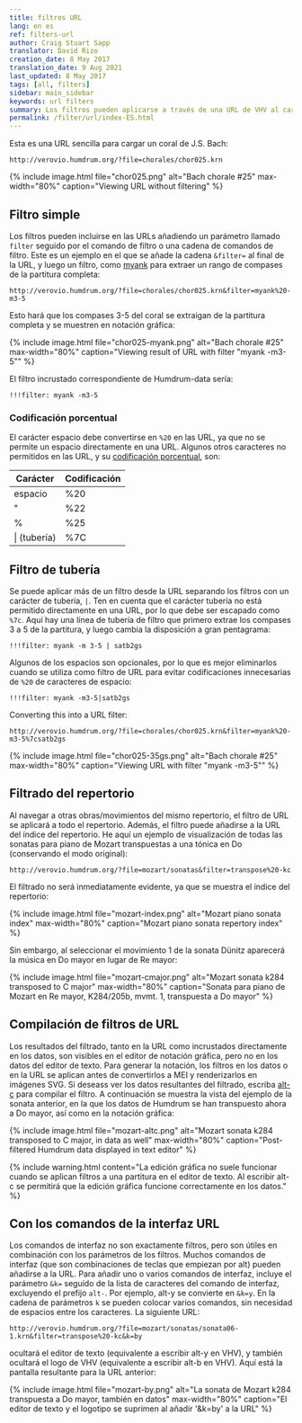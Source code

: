 ```yaml
---
title: filtros URL
lang: en es
ref: filters-url
author: Craig Stuart Sapp
translator: David Rizo
creation_date: 8 May 2017
translation_date: 9 Aug 2021
last_updated: 8 May 2017
tags: [all, filters]
sidebar: main_sidebar
keywords: url filters
summary: Los filtros pueden aplicarse a través de una URL de VHV al cargar los repertorios en línea.  El filtro se aplicará a todas las obras/movimientos del mismo repertorio, incluso cuando se inicie en una obra/movimiento concreto. 
permalink: /filter/url/index-ES.html
---
```


Esta es una URL sencilla para cargar un coral de J.S. Bach:

```
http://verovio.humdrum.org/?file=chorales/chor025.krn
```

{% include image.html
	file="chor025.png"
	alt="Bach chorale #25"
	max-width="80%"
	caption="Viewing URL without filtering"
%}


## Filtro simple ##
Los filtros pueden incluirse en las URLs añadiendo un parámetro llamado `filter` seguido por el comando de filtro o una cadena de comandos de filtro. Este es un ejemplo en el que se añade la cadena `&filter=` al final de la URL, y luego un filtro, como [myank](/filter/myank) para extraer un rango de compases de la partitura completa:

```
http://verovio.humdrum.org/?file=chorales/chor025.krn&filter=myank%20-m3-5
```
Esto hará que los compases 3-5 del coral se extraigan de la partitura completa y se muestren en notación gráfica:

{% include image.html
	file="chor025-myank.png"
	alt="Bach chorale #25"
	max-width="80%"
	caption="Viewing result of URL with filter \"myank -m3-5\""
%}

El filtro incrustado correspondiente de Humdrum-data sería:

```
!!!filter: myank -m3-5
```

### Codificación porcentual ###

El carácter espacio debe convertirse en `%20` en las URL, ya que no se permite un espacio directamente en una URL.  Algunos otros caracteres no permitidos en las URL, y su [codificación porcentual](https://en.wikipedia.org/wiki/Percent-encoding), son:

| Carácter     |   Codificación |
|---------------|------------|
| espacio         |  %20       |
| "             |  %22       |
| %             |  %25       |
| \| (tubería)     |  %7C       |


## Filtro de tubería ##
Se puede aplicar más de un filtro desde la URL separando los filtros con un carácter de tubería, `|`.  Ten en cuenta que el carácter tubería no está permitido directamente en una URL, por lo que debe ser escapado como `%7c`.  Aquí hay una línea de tubería de filtro que primero extrae los compases 3 a 5 de la partitura, y luego cambia la disposición a gran pentagrama:


```
!!!filter: myank -m 3-5 | satb2gs
```

Algunos de los espacios son opcionales, por lo que es mejor eliminarlos cuando se utiliza como filtro de URL para evitar codificaciones innecesarias de `%20` de caracteres de espacio:

```
!!!filter: myank -m3-5|satb2gs
```

Converting this into a URL filter:

```
http://verovio.humdrum.org/?file=chorales/chor025.krn&filter=myank%20-m3-5%7csatb2gs
```

{% include image.html
	file="chor025-35gs.png"
	alt="Bach chorale #25"
	max-width="80%"
	caption="Viewing URL with filter \"myank -m3-5\""
%}

## Filtrado del repertorio ##
Al navegar a otras obras/movimientos del mismo repertorio, el filtro de URL se aplicará a todo el repertorio.  Además, el filtro puede añadirse a la URL del índice del repertorio.  He aquí un ejemplo de visualización de todas las sonatas para piano de Mozart transpuestas a una tónica en Do (conservando el modo original):

```
http://verovio.humdrum.org/?file=mozart/sonatas&filter=transpose%20-kc
```
El filtrado no será inmediatamente evidente, ya que se muestra el índice del repertorio:


{% include image.html
	file="mozart-index.png"
	alt="Mozart piano sonata index"
	max-width="80%"
	caption="Mozart piano sonata repertory index"
%}

Sin embargo, al seleccionar el movimiento 1 de la sonata D&uuml;nitz aparecerá la música en Do mayor en lugar de Re mayor:


{% include image.html
	file="mozart-cmajor.png"
	alt="Mozart sonata k284 transposed to C major"
	max-width="80%"
	caption="Sonata para piano de Mozart en Re mayor, K284/205b, mvmt. 1, transpuesta a Do mayor"
%}


## Compilación de filtros de URL ##
Los resultados del filtrado, tanto en la URL como incrustados directamente en los datos, son visibles en el editor de notación gráfica, pero no en los datos del editor de texto.  Para generar la notación, los filtros en los datos o en la URL se aplican antes de convertirlos a MEI y renderizarlos en imágenes SVG.  Si deseass ver los datos resultantes del filtrado, escriba [alt-c](/commands/alt-c) para compilar el filtro.  A continuación se muestra la vista del ejemplo de la sonata anterior, en la que los datos de Humdrum se han transpuesto ahora a Do mayor, así como en la notación gráfica:

{% include image.html
	file="mozart-altc.png"
	alt="Mozart sonata k284 transposed to C major, in data as well"
	max-width="80%"
	caption="Post-filtered Humdrum data displayed in text editor"
%}


{% include warning.html
	content="La edición gráfica no suele funcionar cuando se aplican filtros a una partitura en el editor de texto.  Al escribir <span class='keypress'>alt-c</span> se permitirá que la edición gráfica funcione correctamente en los datos."
%}

## Con los comandos de la interfaz URL ##
Los comandos de interfaz no son exactamente filtros, pero son útiles en combinación con los parámetros de los filtros. Muchos comandos de interfaz (que son combinaciones de teclas que empiezan por <span class="keypress">alt</span>) pueden añadirse a la URL.  Para añadir uno o varios comandos de interfaz, incluye el parámetro `&k=` seguido de la lista de caracteres del comando de interfaz, excluyendo el prefijo `alt-`.  Por ejemplo, <span class="keypress">alt-y</span> se convierte en `&k=y`.  En la cadena de parámetros `k` se pueden colocar varios comandos, sin necesidad de espacios entre los caracteres.  La siguiente URL:

```
http://verovio.humdrum.org/?file=mozart/sonatas/sonata06-1.krn&filter=transpose%20-kc&k=by
```
ocultará el editor de texto (equivalente a escribir <span class="keypress">alt-y</span> en VHV), y también ocultará el logo de VHV (equivalente a escribir <span class="keypress">alt-b</span> en VHV).  Aquí está la pantalla resultante para la URL anterior:

{% include image.html
	file="mozart-by.png"
	alt="La sonata de Mozart k284 transpuesta a Do mayor, también en datos"
	max-width="80%"
	caption="El editor de texto y el logotipo se suprimen al añadir '&k=by' a la URL"
%}



